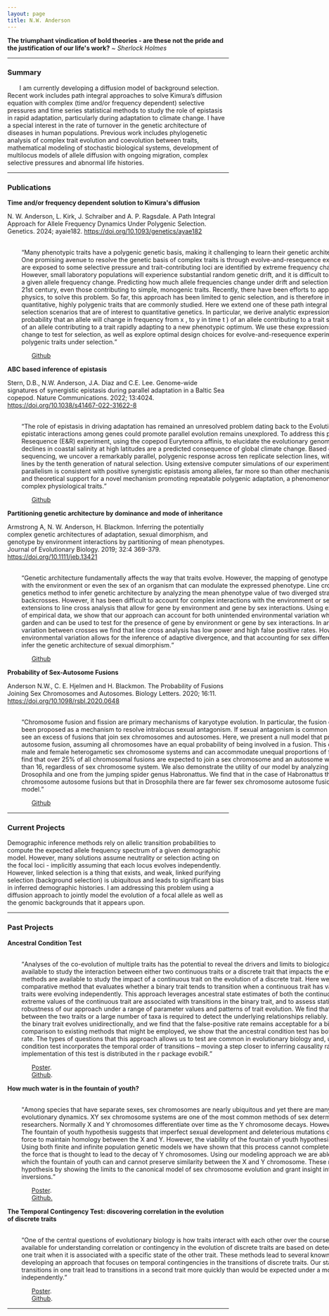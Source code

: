 ```yaml
---
layout: page
title: N.W. Anderson
---
```

**The triumphant vindication of bold theories - are these not the pride and the justification of our life's work?**
~ *Sherlock Holmes*

<hr color = '#fff'> 

### Summary

&nbsp;&nbsp;&nbsp;&nbsp;&nbsp;&nbsp; I am currently developing a diffusion model of background selection. Recent work includes path integral approaches to solve Kimura’s diffusion equation with complex (time and/or frequency dependent) selective pressures and time series statistical methods to study the role of epistasis in rapid adaptation, particularly during adaptation to climate change. I have a special interest in the rate of turnover in the genetic architecture of diseases in human populations. Previous work includes phylogenetic analysis of complex trait evolution and coevolution between traits, mathematical modeling of stochastic biological systems, development of  multilocus models of allele diffusion with ongoing migration, complex selective pressures and abnormal life histories.



<hr color = '#fff'>

### Publications

**Time and/or frequency dependent solution to Kimura's diffusion**

N. W. Anderson, L. Kirk, J. Schraiber and A. P. Ragsdale. A Path Integral Approach for Allele Frequency Dynamics Under Polygenic Selection. Genetics. 2024; ayaie182. <https://doi.org/10.1093/genetics/ayae182>

&nbsp;&nbsp;&nbsp;&nbsp;&nbsp;&nbsp;<q style='display:inline-block; width:1000px; margin-left: 32px'>Many phenotypic traits have a polygenic genetic basis, making it challenging to learn their genetic architectures and predict individual phenotypes. One promising avenue to resolve the genetic basis of complex traits is through evolve-and-resequence experiments, in which laboratory populations are exposed to some selective pressure and trait-contributing loci are identified by extreme frequency changes over the course of the experiment. However, small laboratory populations will experience substantial random genetic drift, and it is difficult to determine whether selection played a roll in a given allele frequency change. Predicting how much allele frequencies change under drift and selection had remained an open problem well into the 21st century, even those contributing to simple, monogenic traits. Recently, there have been efforts to apply the path integral, a method borrowed from physics, to solve this problem. So far, this approach has been limited to genic selection, and is therefore inadequate to capture the complexity of quantitative, highly polygenic traits that are commonly studied. Here we extend one of these path integral methods, the perturbation approximation, to selection scenarios that are of interest to quantitative genetics. In particular, we derive analytic expressions for the transition probability (i.e., the probability that an allele will change in frequency from x , to y in time t ) of an allele contributing to a trait subject to stabilizing selection, as well as that of an allele contributing to a trait rapidly adapting to a new phenotypic optimum. We use these expressions to characterize the use of allele frequency change to test for selection, as well as explore optimal design choices for evolve-and-resequence experiments to uncover the genetic architecture of polygenic traits under selection. 

&nbsp;&nbsp;&nbsp;&nbsp;&nbsp;&nbsp;&nbsp;&nbsp;&nbsp;&nbsp;&nbsp;&nbsp;&nbsp;&nbsp;[Github](https://github.com/NW-Anderson/transition_probs)

**ABC based inference of epistasis**

Stern, D.B., N.W. Anderson, J.A. Diaz and C.E. Lee. Genome-wide signatures of synergistic epistasis during parallel adaptation in a Baltic Sea copepod. Nature Communications. 2022; 13:4024. <https://doi.org/10.1038/s41467-022-31622-8>

&nbsp;&nbsp;&nbsp;&nbsp;&nbsp;&nbsp;<q style='display:inline-block; width:1000px; margin-left: 32px'>The role of epistasis in driving adaptation has remained an unresolved problem dating back to the Evolutionary Synthesis. In particular, whether epistatic interactions among genes could promote parallel evolution remains unexplored. To address this problem, we employ an Evolve and Resequence (E&R) experiment, using the copepod Eurytemora affinis, to elucidate the evolutionary genomic response to rapid salinity decline. Rapid declines in coastal salinity at high latitudes are a predicted consequence of global climate change. Based on time-resolved pooled whole-genome sequencing, we uncover a remarkably parallel, polygenic response across ten replicate selection lines, with 79.4% of selected alleles shared between lines by the tenth generation of natural selection. Using extensive computer simulations of our experiment conditions, we find that this polygenic parallelism is consistent with positive synergistic epistasis among alleles, far more so than other mechanisms tested. Our study provides experimental and theoretical support for a novel mechanism promoting repeatable polygenic adaptation, a phenomenon that may be common for selection on complex physiological traits.

&nbsp;&nbsp;&nbsp;&nbsp;&nbsp;&nbsp;&nbsp;&nbsp;&nbsp;&nbsp;&nbsp;&nbsp;&nbsp;&nbsp;[Github](https://github.com/TheDBStern/Baltic_Lab_Wild)

**Partitioning genetic architecture by dominance and mode of inheritance** 

Armstrong A, N. W. Anderson, H. Blackmon. Inferring the potentially complex genetic architectures of adaptation, sexual dimorphism, and genotype by environment interactions by partitioning of mean phenotypes. Journal of Evolutionary Biology. 2019; 32:4 369-379. <https://doi.org/10.1111/jeb.13421>

&nbsp;&nbsp;&nbsp;&nbsp;&nbsp;&nbsp;<q style='display:inline-block; width:1000px; margin-left: 32px'>Genetic architecture fundamentally affects the way that traits evolve. However, the mapping of genotype to phenotype includes complex interactions with the environment or even the sex of an organism that can modulate the expressed phenotype. Line cross analysis is a powerful quantitative genetics method to infer genetic architecture by analyzing the mean phenotype value of two diverged strains and a series of subsequent crosses and backcrosses. However, it has been difficult to account for complex interactions with the environment or sex within this framework. We have developed extensions to line cross analysis that allow for gene by environment and gene by sex interactions. Using extensive simulations studies and reanalysis of empirical data, we show that our approach can account for both unintended environmental variation when crosses cannot be reared in a common garden and can be used to test for the presence of gene by environment or gene by sex interactions. In analyses that fail to account for environmental variation between crosses we find that line cross analysis has low power and high false positive rates. However, we illustrate that accounting for environmental variation allows for the inference of adaptive divergence, and that accounting for sex differences in phenotypes allows practitioners to infer the genetic architecture of sexual dimorphism.</q> 

&nbsp;&nbsp;&nbsp;&nbsp;&nbsp;&nbsp;&nbsp;&nbsp;&nbsp;&nbsp;&nbsp;&nbsp;&nbsp;&nbsp;[Github](https://github.com/coleoguy/SAGA2)

**Probability of Sex-Autosome Fusions**

Anderson N.W., C. E. Hjelmen and H. Blackmon. The Probability of Fusions Joining Sex Chromosomes and Autosomes. Biology Letters. 2020; 16:11. <https://doi.org/10.1098/rsbl.2020.0648>


&nbsp;&nbsp;&nbsp;&nbsp;&nbsp;&nbsp;<q style='display:inline-block; width:1000px; margin-left: 32px'>Chromosome fusion and fission are primary mechanisms of karyotype evolution. In particular, the fusion of a sex chromosome and an autosome has been proposed as a mechanism to resolve intralocus sexual antagonism. If sexual antagonism is common throughout the genome, we should expect to see an excess of fusions that join sex chromosomes and autosomes. Here, we present a null model that provides the probability of a sex chromosome autosome fusion, assuming all chromosomes have an equal probability of being involved in a fusion. This closed-form expression is applicable to both male and female heterogametic sex chromosome systems and can accommodate unequal proportions of fusions originating in males and females. We find that over 25% of all chromosomal fusions are expected to join a sex chromosome and an autosome whenever the diploid autosome count is fewer than 16, regardless of sex chromosome system. We also demonstrate the utility of our model by analyzing two contrasting empirical datasets: one from Drosophila and one from the jumping spider genus Habronattus. We find that in the case of Habronattus there is a significant excess of sex chromosome autosome fusions but that in Drosophila there are far fewer sex chromosome autosome fusions than would be expected under our null model.
 
&nbsp;&nbsp;&nbsp;&nbsp;&nbsp;&nbsp;&nbsp;&nbsp;&nbsp;&nbsp;&nbsp;&nbsp;&nbsp;&nbsp;[Github](https://github.com/coleoguy/Sex-Autosome-Fusion)

<hr color = '#fff'>

### Current Projects

Demographic inference methods rely on allelic transition probabilities to compute the expected allele frequency spectrum of a given demographic model. However, many solutions assume neutrality or selection acting on the focal loci - implicitly assuming that each locus evolves independently. However, linked selection is a thing that exists, and weak, linked purifying selection (background selection) is ubiquitous and leads to significant bias in inferred demographic histories. I am addressing this problem using a diffusion approach to jointly model the evolution of a focal allele as well as the genomic backgrounds that it appears upon.

<hr color = '#fff'> 

### Past Projects

**Ancestral Condition Test**

&nbsp;&nbsp;&nbsp;&nbsp;&nbsp;&nbsp;<q style='display:inline-block; width:1000px; margin-left: 32px'>Analyses of the co-evolution of multiple traits has the potential to reveal the drivers and limits to biological evolution. A variety of methods are available to study the interaction between either two continuous traits or a discrete trait that impacts the evolution of a continuous trait. However, few methods are available to study the impact of a continuous trait on the evolution of a discrete trait. Here we present the ancestral condition test, a new comparative method that evaluates whether a binary trait tends to transition when a continuous trait has values more extreme than expected if both traits were evolving independently. This approach leverages ancestral state estimates of both the continuous and the binary trait to test whether extreme values of the continuous trait are associated with transitions in the binary trait, and to assess statistical significance.  We explore the robustness of our approach under a range of parameter values and patterns of trait evolution. We find that either a relatively strong contingency between the two traits or a large number of taxa is required to detect the underlying relationships reliably. Statistical power of the test is highest when the binary trait evolves unidirectionally, and we find that the false-positive rate remains acceptable for a bidirectionally evolving binary trait. In comparison to existing methods that might be employed, we show that the ancestral condition test has both higher power and a lower false-positive rate. The types of questions that this approach allows us to test are common in evolutionary biology and, unlike existing methods, the ancestral condition test incorporates the temporal order of transitions – moving a step closer to inferring causality rather than merely identifying correlation. An implementation of this test is distributed in the r package evobiR.
 
&nbsp;&nbsp;&nbsp;&nbsp;&nbsp;&nbsp;&nbsp;&nbsp;&nbsp;&nbsp;&nbsp;&nbsp;&nbsp;&nbsp;[Poster](https://drive.google.com/open?id=1xWjilhFZ34JdqAH0Sq6QrtmwTxlXyfsW). <br> 
&nbsp;&nbsp;&nbsp;&nbsp;&nbsp;&nbsp;&nbsp;&nbsp;&nbsp;&nbsp;&nbsp;&nbsp;&nbsp;&nbsp;[Github](https://github.com/NW-Anderson/Ancestral-Condition-Test).

**How much water is in the fountain of youth?** 

&nbsp;&nbsp;&nbsp;&nbsp;&nbsp;&nbsp;<q style='display:inline-block; width:1000px; margin-left: 32px'>Among species that have separate sexes, sex chromosomes are nearly ubiquitous and yet there are many unanswered question with regard to their evolutionary dynamics. XY sex chromosome systems are one of the most common methods of sex determination and have long interested researchers. Normally X and Y chromosomes differentiate over time as the Y chromosome decays. However, not all species experience this Y decay. The fountain of youth hypothesis suggests that imperfect sexual development and deleterious mutations on Y chromosomes may act together as a force to maintain homology between the X and Y. However, the viability of the fountain of youth hypothesis has not been well explored mathematically. Using both finite and infinite population genetic models we have shown that this process cannot completely eliminate sexually antagonistic selection – the force that is thought to lead to the decay of Y chromosomes. Using our modeling approach we are able to determine the parameter space under which the fountain of youth can and cannot preserve similarity between the X and Y chromosome. These results appear to support fountain of youth hypothesis by showing the limits to the canonical model of sex chromosome evolution and grant insight into the fitness effect of sex chromosome inversions.</q>

&nbsp;&nbsp;&nbsp;&nbsp;&nbsp;&nbsp;&nbsp;&nbsp;&nbsp;&nbsp;&nbsp;&nbsp;&nbsp;&nbsp;[Poster](https://drive.google.com/file/d/1z3TgDcqhsfpzkswb43SNzQeYvo4kCNtR/view?usp=sharing). <br> 
&nbsp;&nbsp;&nbsp;&nbsp;&nbsp;&nbsp;&nbsp;&nbsp;&nbsp;&nbsp;&nbsp;&nbsp;&nbsp;&nbsp;[Github.](https://github.com/NW-Anderson/FOY)

**The Temporal Contingency Test: discovering correlation in the evolution of discrete traits**

&nbsp;&nbsp;&nbsp;&nbsp;&nbsp;&nbsp;<q style='display:inline-block; width:1000px; margin-left: 32px'>One of the central questions of evolutionary biology is how traits interact with each other over the course of evolution.  However, most of the methods available for understanding correlation or contingency in the evolution of discrete traits are based on detecting differences in the rate of transitions in one trait when it is associated with a specific state of the other trait.  These methods lead to several known problems.  We solve these problems by developing an approach that focuses on temporal contingencies in the transitions of discrete traits.  Our statistical approach can determine whether transitions in one trait lead to transitions in a second trait more quickly than would be expected under a model where the two traits evolve independently.</q>

&nbsp;&nbsp;&nbsp;&nbsp;&nbsp;&nbsp;&nbsp;&nbsp;&nbsp;&nbsp;&nbsp;&nbsp;&nbsp;&nbsp;[Poster](https://docs.google.com/presentation/d/1pk9tAbmJ4eOlU8Y5A-5d2FPTz_BxWOH-tNLFeFKgdCU/edit?usp=sharing). <br> &nbsp;&nbsp;&nbsp;&nbsp;&nbsp;&nbsp;&nbsp;&nbsp;&nbsp;&nbsp;&nbsp;&nbsp;&nbsp;&nbsp;[Github](https://github.com/NW-Anderson/TempCorr).


<hr color = '#fff'>
